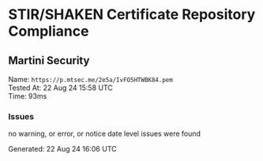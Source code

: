# STIR/SHAKEN Certificate Repository Compliance

## Martini Security

Name: `https://p.mtsec.me/2e5a/IvFO5HTWBK84.pem`\
Tested At: 22 Aug 24 15:58 UTC\
Time: 93ms

### Issues

no warning, or error, or notice date level issues were found

Generated: 22 Aug 24 16:06 UTC